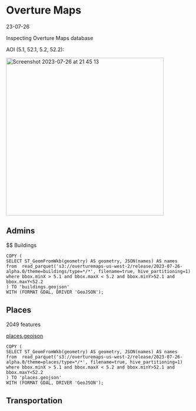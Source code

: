 # Overture Maps

23-07-26

Inspecting Overture Maps database 

AOI (5.1, 52.1, 5.2, 52.2):

<img width="428" alt="Screenshot 2023-07-26 at 21 45 13" src="https://github.com/bertt/overture/assets/538812/6bc09b8e-9358-4ac1-aa9d-be38eaee7f44">

## Admins

$$ Buildings

```
COPY (
SELECT ST_GeomFromWkb(geometry) AS geometry, JSON(names) AS names
from  read_parquet('s3://overturemaps-us-west-2/release/2023-07-26-alpha.0/theme=buildings/type=*/*', filename=true, hive_partitioning=1)
where bbox.minX > 5.1 and bbox.maxX < 5.2 and bbox.minY>52.1 and bbox.maxY<52.2 
) TO 'buildings.geojson'
WITH (FORMAT GDAL, DRIVER 'GeoJSON');
```

## Places

2049 features 

[places.geojson](places.geojson)

```
COPY (
SELECT ST_GeomFromWkb(geometry) AS geometry, JSON(names) AS names
from  read_parquet('s3://overturemaps-us-west-2/release/2023-07-26-alpha.0/theme=places/type=*/*', filename=true, hive_partitioning=1)
where bbox.minX > 5.1 and bbox.maxX < 5.2 and bbox.minY>52.1 and bbox.maxY<52.2 
) TO 'places.geojson'
WITH (FORMAT GDAL, DRIVER 'GeoJSON');
```

## Transportation





